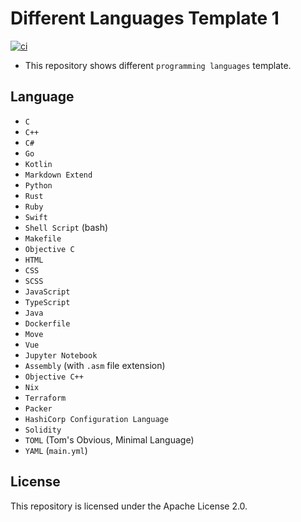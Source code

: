 # Different Languages Template 1
[![ci](https://github.com/ttiimmothy/different-languages-template1/actions/workflows/ci.yml/badge.svg)](https://github.com/ttiimmothy/different-languages-template1/actions/workflows/ci.yml)

- This repository shows different `programming languages` template.

## Language

- `C`
- `C++`
- `C#`
- `Go`
- `Kotlin`
- `Markdown Extend`
- `Python`
- `Rust`
- `Ruby`
- `Swift`
- `Shell Script` (bash)
- `Makefile`
- `Objective C`
- `HTML`
- `CSS`
- `SCSS`
- `JavaScript`
- `TypeScript`
- `Java`
- `Dockerfile`
- `Move`
- `Vue`
- `Jupyter Notebook`
- `Assembly` (with `.asm` file extension)
- `Objective C++`
- `Nix`
- `Terraform`
- `Packer`
- `HashiCorp Configuration Language`
- `Solidity`
- `TOML` (Tom's Obvious, Minimal Language)
- `YAML` (`main.yml`)

## License

This repository is licensed under the Apache License 2.0.